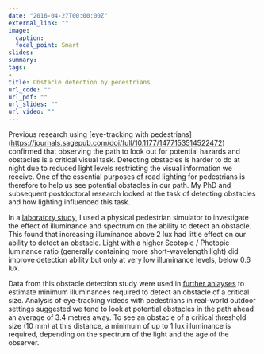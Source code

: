 ```yaml
---
date: "2016-04-27T00:00:00Z"
external_link: ""
image:
  caption:
  focal_point: Smart
slides: 
summary: 
tags:
- 
title: Obstacle detection by pedestrians
url_code: ""
url_pdf: ""
url_slides: ""
url_video: ""
---
```


Previous research using [eye-tracking with pedestrians] (https://journals.sagepub.com/doi/full/10.1177/1477153514522472) confirmed that observing the path to look out for potential hazards and obstacles is a critical visual task. Detecting obstacles is harder to do at night due to reduced light levels restricting the visual information we receive. One of the essential purposes of road lighting for pedestrians is therefore to help us see potential obstacles in our path. My PhD and subsequent postdoctoral research looked at the task of detecting obstacles and how lighting influenced this task.

In a [laboratory study](https://journals.sagepub.com/doi/full/10.1177/1477153515602954), I used a physical pedestrian simulator to investigate the effect of illuminance and spectrum on the ability to detect an obstacle. This found that increasing illuminance above 2 lux had little effect on our ability to detect an obstacle. Light with a higher Scotopic / Photopic luminance ratio (generally containing more short-wavelength light) did improve detection ability but only at very low illuminance levels, below 0.6 lux.

Data from this obstacle detection study were used in [further anlayses](https://journals.sagepub.com/doi/full/10.1177/1477153516659783) to estimate minimum illuminances required to detect an obstacle of a critical size. Analysis of eye-tracking videos with pedestrians in real-world outdoor settings suggested we tend to look at potential obstacles in the path ahead an average of 3.4 metres away. To see an obstacle of a critical threshold size (10 mm) at this distance, a minimum of up to 1 lux illuminance is required, depending on the spectrum of the light and the age of the observer.
